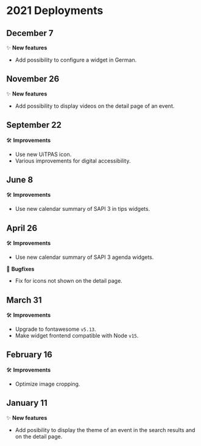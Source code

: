 # 2021 Deployments

## December 7

✨ **New features**

* Add possibility to configure a widget in German.

## November 26

✨ **New features**

* Add possibility to display videos on the detail page of an event.

## September 22

🛠 **Improvements**

* Use new UiTPAS icon.
* Various improvements for digital accessibility.

## June 8

🛠 **Improvements**

* Use new calendar summary of SAPI 3 in tips widgets.

## April 26

🛠 **Improvements**

* Use new calendar summary of SAPI 3 agenda widgets.

🐛 **Bugfixes**

* Fix for icons not shown on the detail page.

## March 31

🛠 **Improvements**

* Upgrade to fontawesome `v5.13`.
* Make widget frontend compatible with Node `v15`.

## February 16

🛠 **Improvements**

* Optimize image cropping.

## January 11

✨ **New features**

* Add posibility to display the theme of an event in the search results and on the detail page.
